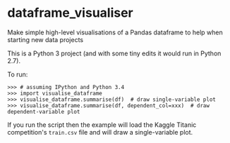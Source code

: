 # dataframe_visualiser
Make simple high-level visualisations of a Pandas dataframe to help when starting new data projects

This is a Python 3 project (and with some tiny edits it would run in Python 2.7).

To run:

    >>> # assuming IPython and Python 3.4
    >>> import visualise_dataframe
    >>> visualise_dataframe.summarise(df)  # draw single-variable plot
    >>> visualise_dataframe.summarise(df, dependent_col=xxx)  # draw dependent-variable plot

If you run the script then the example will load the Kaggle Titanic competition's `train.csv` file and will draw a single-variable plot.
